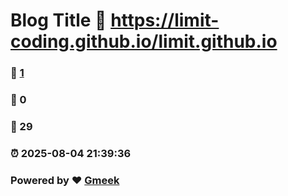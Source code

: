 # Blog Title :link: https://limit-coding.github.io/limit.github.io 
### :page_facing_up: [1](https://limit-coding.github.io/limit.github.io/tag.html) 
### :speech_balloon: 0 
### :hibiscus: 29 
### :alarm_clock: 2025-08-04 21:39:36 
### Powered by :heart: [Gmeek](https://github.com/Meekdai/Gmeek)

